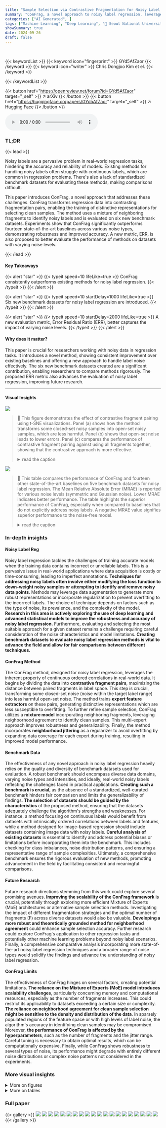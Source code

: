 ```yaml
---
title: "Sample Selection via Contrastive Fragmentation for Noisy Label Regression"
summary: "ConFrag, a novel approach to noisy label regression, leverages contrastive fragmentation and neighborhood agreement to select clean samples, significantly outperforming state-of-the-art baselines on s..."
categories: ["AI Generated", ]
tags: ["Machine Learning", "Deep Learning", "🏢 Seoul National University",]
showSummary: true
date: 2024-09-26
draft: false
---
```


<br>

{{< keywordList >}}
{{< keyword icon="fingerprint" >}} GYd5AfZaor {{< /keyword >}}
{{< keyword icon="writer" >}} Chris Dongjoo Kim et el. {{< /keyword >}}
 
{{< /keywordList >}}

{{< button href="https://openreview.net/forum?id=GYd5AfZaor" target="_self" >}}
↗ arXiv
{{< /button >}}
{{< button href="https://huggingface.co/papers/GYd5AfZaor" target="_self" >}}
↗ Hugging Face
{{< /button >}}



<audio controls>
    <source src="https://ai-paper-reviewer.com/GYd5AfZaor/podcast.wav" type="audio/wav">
    Your browser does not support the audio element.
</audio>


### TL;DR


{{< lead >}}

Noisy labels are a pervasive problem in real-world regression tasks, hindering the accuracy and reliability of models.  Existing methods for handling noisy labels often struggle with continuous labels, which are common in regression problems.  There's also a lack of standardized benchmark datasets for evaluating these methods, making comparisons difficult. 

This paper introduces ConFrag, a novel approach that addresses these challenges. ConFrag transforms regression data into contrasting fragmentation pairs, enabling the training of distinctive representations for selecting clean samples.  The method uses a mixture of neighboring fragments to identify noisy labels and is evaluated on six new benchmark datasets. Experiments show that ConFrag significantly outperforms fourteen state-of-the-art baselines across various noise types, demonstrating robustness and improved accuracy.  A new metric, ERR, is also proposed to better evaluate the performance of methods on datasets with varying noise levels.

{{< /lead >}}


#### Key Takeaways

{{< alert "star" >}}
{{< typeit speed=10 lifeLike=true >}} ConFrag consistently outperforms existing methods for noisy label regression. {{< /typeit >}}
{{< /alert >}}

{{< alert "star" >}}
{{< typeit speed=10 startDelay=1000 lifeLike=true >}} Six new benchmark datasets for noisy label regression are introduced. {{< /typeit >}}
{{< /alert >}}

{{< alert "star" >}}
{{< typeit speed=10 startDelay=2000 lifeLike=true >}} A new evaluation metric, Error Residual Ratio (ERR), better captures the impact of varying noise levels. {{< /typeit >}}
{{< /alert >}}

#### Why does it matter?
This paper is crucial for researchers working with noisy data in regression tasks. It introduces a novel method, showing consistent improvement over existing baselines and offering a new approach to handle label noise effectively.  The six new benchmark datasets created are a significant contribution, enabling researchers to compare methods rigorously. The proposed ERR metric also advances the evaluation of noisy label regression, improving future research.

------
#### Visual Insights



![](https://ai-paper-reviewer.com/GYd5AfZaor/figures_2_1.jpg)

> 🔼 This figure demonstrates the effect of contrastive fragment pairing using t-SNE visualizations.  Panel (a) shows how the method transforms some closed-set noisy samples into open-set noisy samples, which are less harmful.  Panel (b) shows that open-set noise leads to lower errors. Panel (c) compares the performance of contrastive fragment pairing against using all fragments together, showing that the contrastive approach is more effective.
> <details>
> <summary>read the caption</summary>
> Figure 1: (a) An example of t-SNE illustration of contrastive fragment pairing. The data with label noise are grouped into six fragments (f ∈ [1-6]) and formed into three contrastive pairs (f∈ [1, 4], [2, 5], [3, 6]). Contrastive fragment pairing transforms some of closed-set noise (whose ground truth is within the target label set) into open-set noise (whose ground truth is not within the label set). For example, in the [1,4] figure, label noise whose ground truth fragment is either 1 or 4 is closed-set noise, and the others are open-set noise. The t-SNE illustration shows that learned features of open-set noises tend to reside outside the feature clusters of the clean samples. (b) The open-set noise is less harmful with much lower errors (MRAE) in the downstream regression. (c) The contrastive pairing ([1, 4], [2, 5], [3, 6]) is more effective than using all-fragments together ([1-6]), resulting in much lower MRAE scores. All experiments are based on IMDB-Clean-B with more details in Appendix G.4-G.5.
> </details>





![](https://ai-paper-reviewer.com/GYd5AfZaor/tables_7_1.jpg)

> 🔼 This table compares the performance of ConFrag and fourteen other state-of-the-art baselines on five benchmark datasets for noisy label regression.  The Mean Relative Absolute Error (MRAE) is reported for various noise levels (symmetric and Gaussian noise). Lower MRAE indicates better performance. The table highlights the superior performance of ConFrag, especially when compared to baselines that do not explicitly address noisy labels.  A negative MRAE value signifies superior performance to the noise-free model.
> <details>
> <summary>read the caption</summary>
> Table 1: Comparison of Mean Relative Absolute Error (%) over the noise-free trained model on the AFAD-B, IMDB-Clean-B, IMDB-WIKI-B, SHIFT15M-B, and MSD-B datasets. Lower is better. A negative value indicates it performs even better than the noise-free model. The results are the mean of three random seed experiments. The best and the second best methods are respectively marked in red and blue. CNLCU-S/H, Co-Selfie, and Co-ConFrag use dual networks to teach each other as done in Han et al. [2018]. SPR [Wang et al., 2022] fails to run for SHIFT15M-B due to excessive memory usage.
> </details>





### In-depth insights


#### Noisy Label Reg
Noisy label regression tackles the challenges of training accurate models when the training data contains incorrect or unreliable labels.  This is a pervasive issue in real-world applications where data acquisition is costly or time-consuming, leading to imperfect annotations.  **Techniques for addressing noisy labels often involve either modifying the loss function to down-weight noisy samples or attempting to identify and remove noisy data points**.  Methods may leverage data augmentation to generate more robust representations or incorporate regularization to prevent overfitting to the incorrect labels. The choice of technique depends on factors such as the type of noise, its prevalence, and the complexity of the model. **Research in this area is actively exploring the use of deep learning and advanced statistical models to improve the robustness and accuracy of noisy label regression.** Furthermore, evaluating and selecting the most suitable approach for a given dataset remains a challenge requiring careful consideration of the noise characteristics and model limitations.  **Creating benchmark datasets to evaluate noisy label regression methods is vital to advance the field and allow for fair comparisons between different techniques.**

#### ConFrag Method
The ConFrag method, designed for noisy label regression, leverages the inherent property of continuous ordered correlations in real-world data.  It begins by dividing the data into **contrastive fragment pairs**, maximizing the distance between paired fragments in label space. This step is crucial, transforming some closed-set noise (noise within the target label range) into less harmful open-set noise.  The method trains **expert feature extractors** on these pairs, generating distinctive representations which are less susceptible to overfitting.  To further refine sample selection, ConFrag utilizes a **mixture model** incorporating neighboring fragments, leveraging neighborhood agreement to identify clean samples.  This multi-expert approach improves robustness and generalizability.  Finally, the method incorporates **neighborhood jittering** as a regularizer to avoid overfitting by expanding data coverage for each expert during training, resulting in improved model performance.

#### Benchmark Data
The effectiveness of any novel approach in noisy label regression heavily relies on the quality and diversity of benchmark datasets used for evaluation.  A robust benchmark should encompass diverse data domains, varying noise types and intensities, and ideally, real-world noisy labels reflecting the challenges faced in practical applications.  **Creating such a benchmark is crucial**, as the absence of a standardized, well-curated benchmark hinders fair comparison and limits the generalizability of findings.  **The selection of datasets should be guided by the characteristics** of the proposed method, ensuring that the datasets adequately challenge the algorithm's strengths and weaknesses. For instance, a method focusing on continuous labels would benefit from datasets with intrinsically ordered correlations between labels and features, while a method designed for image-based regression should include datasets containing image data with noisy labels.  **Careful analysis of existing datasets** is essential to identify and address potential biases or limitations before incorporating them into the benchmark. This includes checking for class imbalances, noise distribution patterns, and ensuring a representative range of sample complexities. Ultimately, a comprehensive benchmark ensures the rigorous evaluation of new methods, promoting advancement in the field by facilitating consistent and meaningful comparisons.

#### Future Research
Future research directions stemming from this work could explore several promising avenues.  **Improving the scalability of the ConFrag framework** is crucial, potentially through exploring more efficient Mixture of Experts (MoE) architectures or alternative sample selection methods.  Investigating the impact of different fragmentation strategies and the optimal number of fragments (F) across diverse datasets would also be valuable.  **Developing a more robust and theoretically grounded method for neighborhood agreement** could enhance sample selection accuracy.  Further research could explore ConFrag's application to other regression tasks and potentially other machine learning problems beyond noisy label scenarios.  Finally, a comprehensive comparative analysis incorporating more state-of-the-art noisy label regression techniques and a broader range of noise types would solidify the findings and advance the understanding of noisy label regression.

#### ConFrag Limits
The effectiveness of ConFrag hinges on several factors, creating potential limitations.  **The reliance on the Mixture of Experts (MoE) model introduces scalability challenges**, particularly concerning memory and computational resources, especially as the number of fragments increases.  This could restrict its applicability to datasets exceeding a certain size or complexity.  **The reliance on neighborhood agreement for clean sample selection might be sensitive to the density and distribution of the data**.  In sparsely populated regions of the feature space or with high levels of label noise, the algorithm's accuracy in identifying clean samples may be compromised.  Moreover, **the performance of ConFrag is affected by the hyperparameters**, such as the number of fragments and the jitter range.  Careful tuning is necessary to obtain optimal results, which can be computationally expensive. Finally, while ConFrag shows robustness to several types of noise, its performance might degrade with entirely different noise distributions or complex noise patterns not considered in the experiments.


### More visual insights

<details>
<summary>More on figures
</summary>


![](https://ai-paper-reviewer.com/GYd5AfZaor/figures_2_2.jpg)

> 🔼 The figure illustrates the algorithm for contrastive fragment pairing.  The dataset is first divided into fragments based on the continuous labels. Then, a graph is constructed where each fragment is a node, and the edge weight between nodes represents the distance between the closest samples of the fragments in the label space. Finally, the algorithm finds a perfect matching (a pairing of fragments) that maximizes the minimum edge weight, ensuring the selected pairs are maximally contrasting.
> <details>
> <summary>read the caption</summary>
> Figure 2: The contrastive fragment pairing algorithm.
> </details>



![](https://ai-paper-reviewer.com/GYd5AfZaor/figures_4_1.jpg)

> 🔼 This figure illustrates the ConFrag framework, showing the steps involved in its process.  (a) provides a high-level overview of the framework.  (b) details the fragmentation of the continuous label space into contrastive fragment pairs and the subsequent training of feature extractors. (c) explains how sample selection is performed using a mixture of neighboring fragments. (d) demonstrates the concept of neighborhood jittering to enhance the selection process.
> <details>
> <summary>read the caption</summary>
> Figure 3: Contrastive Fragmentation framework. (a) The overall sequential process of our framework. (b) Shows the fragmentation of the continuous label space to obtain contrasting fragment pairs (§ 2.1) and train feature extractors on them. (c) Sample Selection by Mixture of Neighboring Fragments obtains the selection probability in both prediction and representation perspectives (§ 2.3). (d) Illustration of Neighborhood Jittering (§ 2.4).
> </details>



![](https://ai-paper-reviewer.com/GYd5AfZaor/figures_5_1.jpg)

> 🔼 This figure shows the effects of neighborhood jittering regularization on the performance of feature extractors, sample selection, and regression.  Panel (a) demonstrates that without jittering, feature extractors trained on noisy data tend to overfit, while jittering helps them generalize better. Panel (b) shows that the overfitting leads to higher selection rates and higher Error Residual Ratios (ERR), indicating poorer sample selection quality.  Finally, panel (c) reveals that jittering regularization improves the final regression model's performance.
> <details>
> <summary>read the caption</summary>
> Figure 4: Jittering analysis. (a) When trained without jittering, feature extractors easily overfit the noisy training data (yellow-shaded region), while jittering-regularized feature extractors robustly learn from the noisy training data. (b) Overfitted feature extractors (yellow-shaded region) on noisy samples increase their likelihood, leading to a higher selection rate and ERR. It exhibits nearly twice higher ERR (a lower value is better). (c) Most importantly, jittering regularization improves performance in regression.
> </details>



![](https://ai-paper-reviewer.com/GYd5AfZaor/figures_8_1.jpg)

> 🔼 This figure compares the performance of ConFrag against five other strong baselines (CNLCU-H, BMM, DY-S, AUX, and Selfie) on the IMDB-Clean-B dataset. The comparison is based on three metrics: selection rate, error residual ratio (ERR), and mean relative absolute error (MRAE). The warm-up phase of training is excluded from the analysis.  The figure shows that ConFrag achieves a better balance between selection rate, ERR, and MRAE compared to the other methods. Specifically, ConFrag demonstrates a lower ERR (indicating cleaner selected samples) and maintains a reasonably high selection rate, ultimately resulting in better regression performance (lower MRAE).
> <details>
> <summary>read the caption</summary>
> Figure 5: Selection/ERR/MRAE comparison between ConFrag and strong baselines of CNLCU-H, BMM, DY-S, AUX and Selfie on IMDB-Clean-B. We exclude the performance during the warm-up.
> </details>



![](https://ai-paper-reviewer.com/GYd5AfZaor/figures_9_1.jpg)

> 🔼 This figure illustrates the ConFrag framework, showing the four main steps involved: (a) an overview of the entire process; (b) the fragmentation of the continuous label space into contrasting fragment pairs to train feature extractors; (c) sample selection based on both predictive and representational aspects using a mixture of neighboring fragments; and (d) the application of neighborhood jittering for regularization.  Each step visually shows the data transformations and models used.
> <details>
> <summary>read the caption</summary>
> Figure 3: Contrastive Fragmentation framework. (a) The overall sequential process of our framework. (b) Shows the fragmentation of the continuous label space to obtain contrasting fragment pairs (§ 2.1) and train feature extractors on them. (c) Sample Selection by Mixture of Neighboring Fragments obtains the selection probability in both prediction and representation perspectives (§ 2.3). (d) Illustration of Neighborhood Jittering (§ 2.4).
> </details>



![](https://ai-paper-reviewer.com/GYd5AfZaor/figures_20_1.jpg)

> 🔼 This figure shows the effect of contrastive fragment pairing using t-SNE visualization.  It demonstrates how the method transforms some closed-set noise into open-set noise, resulting in lower errors.  The contrastive pairing approach is shown to be more effective than using all fragments together.
> <details>
> <summary>read the caption</summary>
> Figure 1: (a) An example of t-SNE illustration of contrastive fragment pairing. The data with label noise are grouped into six fragments (f ∈ [1-6]) and formed into three contrastive pairs (f∈ [1, 4], [2, 5], [3, 6]). Contrastive fragment pairing transforms some of closed-set noise (whose ground truth is within the target label set) into open-set noise (whose ground truth is not within the label set). For example, in the [1,4] figure, label noise whose ground truth fragment is either 1 or 4 is closed-set noise, and the others are open-set noise. The t-SNE illustration shows that learned features of open-set noises tend to reside outside the feature clusters of the clean samples. (b) The open-set noise is less harmful with much lower errors (MRAE) in the downstream regression. (c) The contrastive pairing ([1, 4], [2, 5], [3, 6]) is more effective than using all-fragments together ([1-6]), resulting in much lower MRAE scores. All experiments are based on IMDB-Clean-B with more details in Appendix G.4-G.5.
> </details>



![](https://ai-paper-reviewer.com/GYd5AfZaor/figures_21_1.jpg)

> 🔼 Figure 6 presents a comparison of the performance of contrastive fragment pairing against various alternative pairing strategies and different numbers of fragments.  The left panel (a) focuses on the IMDB-Clean-B dataset and illustrates the superior performance of contrastive fragment pairing, showcasing its effectiveness in minimizing errors compared to using all fragments or other pairing methods. The right panel (b) explores the impact of varying the number of fragments on two datasets, SHIFT15M-B and IMDB-Clean-B, showing relatively stable performance on SHIFT15M-B but a decline on IMDB-Clean-B when using more fragments, likely due to overfitting.
> <details>
> <summary>read the caption</summary>
> Figure 6: Analysis with 40% symmetric noise. (a) Comparison between the proposed contrastive pairing and other pairings on IMDB-Clean-B. (b) Comparison between fragment numbers on SHIFT15M-B and IMDB-Clean-B.
> </details>



![](https://ai-paper-reviewer.com/GYd5AfZaor/figures_25_1.jpg)

> 🔼 The figure shows two heatmaps visualizing the effects of random Gaussian noise injection on the label space.  In (a), Gaussian noise is added with standard deviations randomly sampled from the range 1 to 30; in (b), the range is 1 to 50. The heatmaps depict the relationship between clean labels and their corresponding noisy labels, illustrating the variability and severity of the noise introduced. Darker colors represent a higher probability of a particular clean label being assigned a particular noisy label.
> <details>
> <summary>read the caption</summary>
> Figure 9: Random Gaussian Noise. (a) Gaussian noise injected from the uniformly sampled random standard deviation between [1, 30]. (b) Gaussian noise injected from uniformly sampled random standard deviation between [1, 50].
> </details>



![](https://ai-paper-reviewer.com/GYd5AfZaor/figures_27_1.jpg)

> 🔼 The figure shows the training curves of selection rate, error residual ratio (ERR), and mean relative absolute error (MRAE) on the IMDB-Clean-B dataset with 40% symmetric noise using different numbers of fragments (F). It compares the performance of ConFrag with different fragment numbers (F = 4, 6, 8, 10) against the vanilla model. It demonstrates that ConFrag maintains stable performance across different fragment numbers, while the vanilla model's performance degrades over time due to memorization of noisy samples. 
> <details>
> <summary>read the caption</summary>
> Figure 10: Fragment number analysis compares the Selection rate, ERR and MRAE on IMDB-Clean-B with symmetric 40% noise.
> </details>



![](https://ai-paper-reviewer.com/GYd5AfZaor/figures_28_1.jpg)

> 🔼 This figure shows the impact of varying the number of fragments (F) in the ConFrag model on three key metrics: Selection rate, Error Residual Ratio (ERR), and Mean Relative Absolute Error (MRAE).  The experiment is performed on the IMDB-Clean-B dataset with 40% symmetric label noise.  The results show how the performance changes across different values of F (4, 6, 8, 10), along with a comparison to a vanilla model (without ConFrag).  Each line represents the trends of the three metrics over training epochs.
> <details>
> <summary>read the caption</summary>
> Figure 10: Fragment number analysis compares the Selection rate, ERR and MRAE on IMDB-Clean-B with symmetric 40% noise.
> </details>



![](https://ai-paper-reviewer.com/GYd5AfZaor/figures_28_2.jpg)

> 🔼 The figure shows the effects of changing the hyperparameter K on the performance of the ConFrag model.  The hyperparameter K controls the number of nearest neighbors considered when calculating neighborhood agreement for sample selection. The plots show selection rate, error residual ratio (ERR), and mean relative absolute error (MRAE) over training epochs for three different values of K (3, 5, and 7).  The results indicate that there is an optimal value of K for balancing the trade-off between selecting many samples (high selection rate) and selecting primarily clean samples (low ERR and MRAE).
> <details>
> <summary>read the caption</summary>
> Figure 12: Hyperparameter K analysis compares the Selection rate, ERR and MRAE on IMDB-Clean-B with symmetric 40% noise.
> </details>



![](https://ai-paper-reviewer.com/GYd5AfZaor/figures_28_3.jpg)

> 🔼 This figure shows the impact of varying the K-nearest neighbor parameter (K) on the performance of the ConFrag model. The three metrics (Selection Rate, ERR, and MRAE) are plotted against the training epoch for different values of K (3, 5, and 7).  The Selection Rate represents the percentage of data points selected by the model as clean. ERR (Error Residual Ratio) reflects the ratio of error in the selected samples to the total error, while MRAE (Mean Relative Absolute Error) is a metric for regression performance. The plot illustrates how different values of K affect the model's ability to select clean data and its overall performance.
> <details>
> <summary>read the caption</summary>
> Figure 12: Hyperparameter K analysis compares the Selection rate, ERR and MRAE on IMDB-Clean-B with symmetric 40% noise.
> </details>



![](https://ai-paper-reviewer.com/GYd5AfZaor/figures_29_1.jpg)

> 🔼 This figure demonstrates the effect of neighborhood jittering on feature extraction, sample selection, and regression performance.  Panel (a) shows that without jittering, feature extractors overfit to noisy data, while jittering improves robustness. Panel (b) shows how overfitting leads to increased selection rates and error residual ratios (ERR). Finally, panel (c) highlights that jittering significantly improves regression performance.
> <details>
> <summary>read the caption</summary>
> Figure 4: Jittering analysis. (a) When trained without jittering, feature extractors easily overfit the noisy training data (yellow-shaded region), while jittering-regularized feature extractors robustly learn from the noisy training data. (b) Overfitted feature extractors (yellow-shaded region) on noisy samples increase their likelihood, leading to a higher selection rate and ERR. It exhibits nearly twice higher ERR (a lower value is better). (c) Most importantly, jittering regularization improves performance in regression.
> </details>



![](https://ai-paper-reviewer.com/GYd5AfZaor/figures_29_2.jpg)

> 🔼 The figure shows the comparison of selection rate, error residual ratio (ERR), and mean relative absolute error (MRAE) on the IMDB-Clean-B dataset with 40% symmetric noise, across different numbers of fragments (F) used in ConFrag.  The results illustrate how the performance metrics vary with different fragmentation schemes, providing insights into the optimal number of fragments for balancing model generalization and noise mitigation.
> <details>
> <summary>read the caption</summary>
> Figure 10: Fragment number analysis compares the Selection rate, ERR and MRAE on IMDB-Clean-B with symmetric 40% noise.
> </details>



![](https://ai-paper-reviewer.com/GYd5AfZaor/figures_30_1.jpg)

> 🔼 This figure illustrates the ConFrag framework, showing the process of fragmenting the continuous label space into contrasting fragment pairs and training separate feature extractors on them. It then depicts the sample selection process using a mixture of neighboring fragments and the use of neighborhood jittering regularization to enhance the model's performance and mitigate overfitting.
> <details>
> <summary>read the caption</summary>
> Figure 3: Contrastive Fragmentation framework. (a) The overall sequential process of our framework. (b) Shows the fragmentation of the continuous label space to obtain contrasting fragment pairs (§ 2.1) and train feature extractors on them. (c) Sample Selection by Mixture of Neighboring Fragments obtains the selection probability in both prediction and representation perspectives (§ 2.3). (d) Illustration of Neighborhood Jittering (§ 2.4).
> </details>



![](https://ai-paper-reviewer.com/GYd5AfZaor/figures_30_2.jpg)

> 🔼 This figure shows a comparison of the selection rate, error residual ratio (ERR), and mean relative absolute error (MRAE) for different numbers of fragments (F) in the ConFrag model.  The results are shown for the IMDB-Clean-B dataset with 40% symmetric noise.  The plot illustrates how the model's performance changes as the number of fragments is varied.  The figure allows for a visual assessment of the impact of the hyperparameter F on the overall performance of the ConFrag framework.
> <details>
> <summary>read the caption</summary>
> Figure 10: Fragment number analysis compares the Selection rate, ERR and MRAE on IMDB-Clean-B with symmetric 40% noise.
> </details>



![](https://ai-paper-reviewer.com/GYd5AfZaor/figures_31_1.jpg)

> 🔼 This figure illustrates the concept of contrastive fragment pairing using t-SNE visualizations.  It shows how the proposed method transforms some closed-set noise (noise where the true label is within the selected fragments) into open-set noise (noise where the true label is outside the selected fragments). This transformation is beneficial because open-set noise is less detrimental to model performance.  The figure also compares the effectiveness of contrastive pairing versus using all fragments together, demonstrating that contrastive pairing leads to improved downstream regression performance.
> <details>
> <summary>read the caption</summary>
> Figure 1: (a) An example of t-SNE illustration of contrastive fragment pairing. The data with label noise are grouped into six fragments (f ∈ [1-6]) and formed into three contrastive pairs (f∈ [1, 4], [2, 5], [3, 6]). Contrastive fragment pairing transforms some of closed-set noise (whose ground truth is within the target label set) into open-set noise (whose ground truth is not within the label set). For example, in the [1,4] figure, label noise whose ground truth fragment is either 1 or 4 is closed-set noise, and the others are open-set noise. The t-SNE illustration shows that learned features of open-set noises tend to reside outside the feature clusters of the clean samples. (b) The open-set noise is less harmful with much lower errors (MRAE) in the downstream regression. (c) The contrastive pairing ([1, 4], [2, 5], [3, 6]) is more effective than using all-fragments together ([1-6]), resulting in much lower MRAE scores. All experiments are based on IMDB-Clean-B with more details in Appendix G.4-G.5.
> </details>



![](https://ai-paper-reviewer.com/GYd5AfZaor/figures_32_1.jpg)

> 🔼 This figure displays the result of injecting both closed-set and open-set noisy samples into the clean dataset, and how that affects selection rate, ERR, and MRAE.  Closed-set noise is more harmful than open-set noise, because closed-set samples have labels that fall within the correct fragment's boundaries, but are not correctly labeled. Open-set samples have labels outside of any correct fragment. The figure shows that the approach used is beneficial for reducing the effects of closed-set noise.
> <details>
> <summary>read the caption</summary>
> Figure 19: Closed-set/open-set noise analysis displays the selection, ERR and MRAE when closed-set or open-set noisy samples are injected into the clean dataset. The experiments are based on IMDB-Clean-B.
> </details>



![](https://ai-paper-reviewer.com/GYd5AfZaor/figures_34_1.jpg)

> 🔼 This figure shows the effect of neighborhood jittering regularization on the performance of the ConFrag model.  Panel (a) compares the average accuracy of feature extractors trained with and without jittering, showing that jittering prevents overfitting to noisy data. Panel (b) shows that overfitting leads to a higher selection rate and a much larger ERR (Error Residual Ratio). A lower ERR value indicates better performance.  Finally, panel (c) demonstrates that jittering improves the regression performance of the model.
> <details>
> <summary>read the caption</summary>
> Figure 4: Jittering analysis. (a) When trained without jittering, feature extractors easily overfit the noisy training data (yellow-shaded region), while jittering-regularized feature extractors robustly learn from the noisy training data. (b) Overfitted feature extractors (yellow-shaded region) on noisy samples increase their likelihood, leading to a higher selection rate and ERR. It exhibits nearly twice higher ERR (a lower value is better). (c) Most importantly, jittering regularization improves performance in regression.
> </details>



![](https://ai-paper-reviewer.com/GYd5AfZaor/figures_35_1.jpg)

> 🔼 This figure illustrates the ConFrag framework, which is a novel method for noisy label regression. The framework has four main steps:  1.  **Fragmentation and Contrastive Pairing:** The continuous label space is divided into fragments, and the most distant fragments are paired to form contrastive pairs. 2.  **Training Feature Extractors:** Expert feature extractors are trained on the contrastive fragment pairs. 3.  **Selection by Mixture of Neighboring Fragments:** A mixture model is used to select clean samples based on neighborhood agreement. 4.  **Neighborhood Jittering:** Neighborhood jittering is used as a regularizer to enhance the selection process.  The figure shows how these steps work together to improve the performance of noisy label regression.
> <details>
> <summary>read the caption</summary>
> Figure 3: Contrastive Fragmentation framework. (a) The overall sequential process of our framework. (b) Shows the fragmentation of the continuous label space to obtain contrasting fragment pairs (§ 2.1) and train feature extractors on them. (c) Sample Selection by Mixture of Neighboring Fragments obtains the selection probability in both prediction and representation perspectives (§ 2.3). (d) Illustration of Neighborhood Jittering (§ 2.4).
> </details>



![](https://ai-paper-reviewer.com/GYd5AfZaor/figures_36_1.jpg)

> 🔼 This figure compares the performance of ConFrag against five other strong baselines (CNLCU-H, BMM, DY-S, AUX, and Selfie) on the IMDB-Clean-B dataset.  The comparison is made across three metrics: Selection rate, Error Residual Ratio (ERR), and Mean Relative Absolute Error (MRAE). The warm-up phase of training is excluded from the comparison.  The figure shows ConFrag's superior performance with the lowest ERR and MRAE while maintaining a reasonably high selection rate.
> <details>
> <summary>read the caption</summary>
> Figure 5: Selection/ERR/MRAE comparison between ConFrag and strong baselines of CNLCU-H, BMM, DY-S, AUX and Selfie on IMDB-Clean-B. We exclude the performance during the warm-up.
> </details>



![](https://ai-paper-reviewer.com/GYd5AfZaor/figures_37_1.jpg)

> 🔼 The figure compares the performance of ConFrag against five strong baseline methods (CNLCU-H, BMM, DY-S, AUX, and Selfie) on the IMDB-Clean-B dataset with respect to selection rate, error residual ratio (ERR), and mean relative absolute error (MRAE).  It visualizes these metrics over training epochs, excluding the initial warm-up phase. The graph demonstrates ConFrag's superior performance in achieving a low ERR and MRAE while maintaining a competitive selection rate.
> <details>
> <summary>read the caption</summary>
> Figure 5: Selection/ERR/MRAE comparison between ConFrag and strong baselines of CNLCU-H, BMM, DY-S, AUX and Selfie on IMDB-Clean-B. We exclude the performance during the warm-up.
> </details>



</details>




<details>
<summary>More on tables
</summary>


![](https://ai-paper-reviewer.com/GYd5AfZaor/tables_7_2.jpg)
> 🔼 This table presents a comparison of the Mean Relative Absolute Error (MRAE) achieved by various methods (including ConFrag and fourteen baselines) on five different datasets with various types of noise. Lower MRAE values indicate better performance.  A negative MRAE indicates the method outperforms the noise-free model.  The results are averaged over three runs with different random seeds, and the best and second-best performing methods are highlighted.
> <details>
> <summary>read the caption</summary>
> Table 1: Comparison of Mean Relative Absolute Error (%) over the noise-free trained model on the AFAD-B, IMDB-Clean-B, IMDB-WIKI-B, SHIFT15M-B, and MSD-B datasets. Lower is better. A negative value indicates it performs even better than the noise-free model. The results are the mean of three random seed experiments. The best and the second best methods are respectively marked in red and blue. CNLCU-S/H, Co-Selfie, and Co-ConFrag use dual networks to teach each other as done in Han et al. [2018]. SPR [Wang et al., 2022] fails to run for SHIFT15M-B due to excessive memory usage.
> </details>

![](https://ai-paper-reviewer.com/GYd5AfZaor/tables_9_1.jpg)
> 🔼 This table compares the performance of ConFrag and fourteen other state-of-the-art baselines on six benchmark datasets with varying types and amounts of noise.  The Mean Relative Absolute Error (MRAE), a metric which accounts for noise severity, is used to measure performance, and lower values represent better performance. The table shows results for symmetric and Gaussian noise at different noise levels.
> <details>
> <summary>read the caption</summary>
> Table 1: Comparison of Mean Relative Absolute Error (%) over the noise-free trained model on the AFAD-B, IMDB-Clean-B, IMDB-WIKI-B, SHIFT15M-B, and MSD-B datasets. Lower is better. A negative value indicates it performs even better than the noise-free model. The results are the mean of three random seed experiments. The best and the second best methods are respectively marked in red and blue. CNLCU-S/H, Co-Selfie, and Co-ConFrag use dual networks to teach each other as done in Han et al. [2018]. SPR [Wang et al., 2022] fails to run for SHIFT15M-B due to excessive memory usage.
> </details>

![](https://ai-paper-reviewer.com/GYd5AfZaor/tables_9_2.jpg)
> 🔼 This table compares the number of parameters used in different methods for regression and noise mitigation.  The 'regression' column indicates the number of parameters dedicated to the regression model itself.  The 'noise' column shows the number of parameters used specifically for handling noisy labels.  The 'others' category groups several methods whose parameter counts are similar.  Finally, ConFrag's parameter counts are shown separately.
> <details>
> <summary>read the caption</summary>
> Table 3: Parameter size comparison. regression: parameters for regression, noise: parameters to mitigate noisy labels, 'others': SPR, CDR, D2L, C-Mixup, Sigua, Selfie, BMM, DY-S, Superloss.
> </details>

![](https://ai-paper-reviewer.com/GYd5AfZaor/tables_19_1.jpg)
> 🔼 This table presents a comparison of the Mean Relative Absolute Error (MRAE) achieved by ConFrag and 14 other state-of-the-art baselines on five benchmark datasets.  The MRAE is calculated relative to a noise-free model. Lower MRAE indicates better performance. The table includes results for different noise levels (symmetric and Gaussian) and dataset types (image-based age prediction, commodity price prediction, music production year estimation).  The best and second-best performing methods are highlighted.
> <details>
> <summary>read the caption</summary>
> Table 1: Comparison of Mean Relative Absolute Error (%) over the noise-free trained model on the AFAD-B, IMDB-Clean-B, IMDB-WIKI-B, SHIFT15M-B, and MSD-B datasets. Lower is better. A negative value indicates it performs even better than the noise-free model. The results are the mean of three random seed experiments. The best and the second best methods are respectively marked in red and blue. CNLCU-S/H, Co-Selfie, and Co-ConFrag use dual networks to teach each other as done in Han et al. [2018]. SPR [Wang et al., 2022] fails to run for SHIFT15M-B due to excessive memory usage.
> </details>

![](https://ai-paper-reviewer.com/GYd5AfZaor/tables_19_2.jpg)
> 🔼 This table presents a comparison of the mean prediction depths achieved by different fragment pairing strategies in feature extractor learning tasks.  It compares the performance of using all fragments, contrastive fragment pairings, and alternative fragment pairings when the number of fragments (F) is set to 4. The mean prediction depth is a metric that indicates how early in the network layers a sample's class can be correctly predicted. Lower prediction depths generally indicate better generalization and less memorization.  The table shows the mean prediction depths for both datasets with no noise and with symmetric 40% noise added.
> <details>
> <summary>read the caption</summary>
> Table 5: Comparison of mean prediction depths of feature extractor learning tasks for all-frag, contrastive fragment pairing, and alternative fragmentation pairings when F = 4.
> </details>

![](https://ai-paper-reviewer.com/GYd5AfZaor/tables_20_1.jpg)
> 🔼 This table presents a comparison of the Mean Relative Absolute Error (MRAE) achieved by ConFrag and fourteen other state-of-the-art baselines on five benchmark datasets.  The MRAE is calculated as the difference between the model's Mean Absolute Error (MAE) with and without noise, normalized by the noise-free MAE. Lower MRAE values indicate better performance.  The table showcases results for various noise levels (20%, 40%, 60%, 80% symmetric noise; 30%, 50% Gaussian noise) and highlights the best and second-best performing methods for each dataset and noise type. The use of dual networks in several methods is also noted.
> <details>
> <summary>read the caption</summary>
> Table 1: Comparison of Mean Relative Absolute Error (%) over the noise-free trained model on the AFAD-B, IMDB-Clean-B, IMDB-WIKI-B, SHIFT15M-B, and MSD-B datasets. Lower is better. A negative value indicates it performs even better than the noise-free model. The results are the mean of three random seed experiments. The best and the second best methods are respectively marked in red and blue. CNLCU-S/H, Co-Selfie, and Co-ConFrag use dual networks to teach each other as done in Han et al. [2018]. SPR [Wang et al., 2022] fails to run for SHIFT15M-B due to excessive memory usage.
> </details>

![](https://ai-paper-reviewer.com/GYd5AfZaor/tables_23_1.jpg)
> 🔼 This table presents a comparison of the Mean Relative Absolute Error (MRAE) achieved by ConFrag and 14 other state-of-the-art baselines on five benchmark datasets. The MRAE is calculated relative to a noise-free model, with lower values indicating better performance.  The results showcase ConFrag's consistent superiority across different datasets and noise types (symmetric and Gaussian).  The table also highlights the use of dual networks in some methods.
> <details>
> <summary>read the caption</summary>
> Table 1: Comparison of Mean Relative Absolute Error (%) over the noise-free trained model on the AFAD-B, IMDB-Clean-B, IMDB-WIKI-B, SHIFT15M-B, and MSD-B datasets. Lower is better. A negative value indicates it performs even better than the noise-free model. The results are the mean of three random seed experiments. The best and the second best methods are respectively marked in red and blue. CNLCU-S/H, Co-Selfie, and Co-ConFrag use dual networks to teach each other as done in Han et al. [2018]. SPR [Wang et al., 2022] fails to run for SHIFT15M-B due to excessive memory usage.
> </details>

![](https://ai-paper-reviewer.com/GYd5AfZaor/tables_27_1.jpg)
> 🔼 This table presents a comparison of the Mean Relative Absolute Error (MRAE) achieved by ConFrag and fourteen baseline methods across five different datasets (AFAD-B, IMDB-Clean-B, IMDB-WIKI-B, SHIFT15M-B, and MSD-B) with varying levels of symmetric and Gaussian noise.  Lower MRAE values indicate better performance. The table highlights the best and second-best performing methods for each noise level and dataset, demonstrating ConFrag's superior performance, even outperforming the noise-free model in some cases.  The note clarifies that Co-ConFrag and related methods use a dual-network training approach, and SPR failed to run on one dataset due to memory constraints.
> <details>
> <summary>read the caption</summary>
> Table 1: Comparison of Mean Relative Absolute Error (%) over the noise-free trained model on the AFAD-B, IMDB-Clean-B, IMDB-WIKI-B, SHIFT15M-B, and MSD-B datasets. Lower is better. A negative value indicates it performs even better than the noise-free model. The results are the mean of three random seed experiments. The best and the second best methods are respectively marked in red and blue. CNLCU-S/H, Co-Selfie, and Co-ConFrag use dual networks to teach each other as done in Han et al. [2018]. SPR [Wang et al., 2022] fails to run for SHIFT15M-B due to excessive memory usage.
> </details>

![](https://ai-paper-reviewer.com/GYd5AfZaor/tables_32_1.jpg)
> 🔼 This table presents a comparison of the Mean Relative Absolute Error (MRAE) achieved by ConFrag and fourteen other state-of-the-art baselines on five different benchmark datasets.  The datasets cover diverse domains and types of noise (symmetric and Gaussian). Lower MRAE values indicate better performance. The table highlights ConFrag's robustness and superior performance compared to other methods.
> <details>
> <summary>read the caption</summary>
> Table 1: Comparison of Mean Relative Absolute Error (%) over the noise-free trained model on the AFAD-B, IMDB-Clean-B, IMDB-WIKI-B, SHIFT15M-B, and MSD-B datasets. Lower is better. A negative value indicates it performs even better than the noise-free model. The results are the mean of three random seed experiments. The best and the second best methods are respectively marked in red and blue. CNLCU-S/H, Co-Selfie, and Co-ConFrag use dual networks to teach each other as done in Han et al. [2018]. SPR [Wang et al., 2022] fails to run for SHIFT15M-B due to excessive memory usage.
> </details>

![](https://ai-paper-reviewer.com/GYd5AfZaor/tables_33_1.jpg)
> 🔼 This table presents a comparison of the Mean Relative Absolute Error (MRAE) achieved by ConFrag and fourteen other state-of-the-art baselines on five different datasets.  The MRAE is calculated as the difference between the model's MAE on noisy data and the MAE on clean data, expressed as a percentage. Lower MRAE values indicate better performance.  The table shows results for different types of noise (symmetric and Gaussian) and varying noise rates.  The best performing models are highlighted in red and blue.
> <details>
> <summary>read the caption</summary>
> Table 1: Comparison of Mean Relative Absolute Error (%) over the noise-free trained model on the AFAD-B, IMDB-Clean-B, IMDB-WIKI-B, SHIFT15M-B, and MSD-B datasets. Lower is better. A negative value indicates it performs even better than the noise-free model. The results are the mean of three random seed experiments. The best and the second best methods are respectively marked in red and blue. CNLCU-S/H, Co-Selfie, and Co-ConFrag use dual networks to teach each other as done in Han et al. [2018]. SPR [Wang et al., 2022] fails to run for SHIFT15M-B due to excessive memory usage.
> </details>

![](https://ai-paper-reviewer.com/GYd5AfZaor/tables_33_2.jpg)
> 🔼 This table presents a comparison of the Mean Relative Absolute Error (MRAE) achieved by ConFrag and fourteen other state-of-the-art baselines on five different datasets.  The MRAE is calculated relative to a noise-free model, allowing for negative values indicating superior performance.  Results are averaged across three random trials. The datasets cover diverse domains and are designed to evaluate performance under varying degrees of symmetric and Gaussian noise.
> <details>
> <summary>read the caption</summary>
> Table 1: Comparison of Mean Relative Absolute Error (%) over the noise-free trained model on the AFAD-B, IMDB-Clean-B, IMDB-WIKI-B, SHIFT15M-B, and MSD-B datasets. Lower is better. A negative value indicates it performs even better than the noise-free model. The results are the mean of three random seed experiments. The best and the second best methods are respectively marked in red and blue. CNLCU-S/H, Co-Selfie, and Co-ConFrag use dual networks to teach each other as done in Han et al. [2018]. SPR [Wang et al., 2022] fails to run for SHIFT15M-B due to excessive memory usage.
> </details>

![](https://ai-paper-reviewer.com/GYd5AfZaor/tables_38_1.jpg)
> 🔼 This table presents a comparison of the Mean Relative Absolute Error (MRAE) achieved by ConFrag and fourteen baseline methods across five datasets with varying levels of symmetric and Gaussian noise.  Lower MRAE values indicate better performance. The table highlights ConFrag's superior performance in most scenarios and showcases its robustness against different types of noise.
> <details>
> <summary>read the caption</summary>
> Table 1: Comparison of Mean Relative Absolute Error (%) over the noise-free trained model on the AFAD-B, IMDB-Clean-B, IMDB-WIKI-B, SHIFT15M-B, and MSD-B datasets. Lower is better. A negative value indicates it performs even better than the noise-free model. The results are the mean of three random seed experiments. The best and the second best methods are respectively marked in red and blue. CNLCU-S/H, Co-Selfie, and Co-ConFrag use dual networks to teach each other as done in Han et al. [2018]. SPR [Wang et al., 2022] fails to run for SHIFT15M-B due to excessive memory usage.
> </details>

![](https://ai-paper-reviewer.com/GYd5AfZaor/tables_39_1.jpg)
> 🔼 This table presents a comparison of the Mean Relative Absolute Error (MRAE) achieved by ConFrag and fourteen other state-of-the-art baselines across five different datasets (AFAD-B, IMDB-Clean-B, IMDB-WIKI-B, SHIFT15M-B, and MSD-B).  For each dataset, results are shown for both symmetric and Gaussian noise at different noise levels (20%, 40%, 60%, 80% for symmetric, 30%, 50% for Gaussian). Lower MRAE values indicate better performance.  The table highlights the best and second-best performing methods in red and blue, respectively, and notes that the SPR method failed to execute on one of the datasets due to memory constraints.
> <details>
> <summary>read the caption</summary>
> Table 1: Comparison of Mean Relative Absolute Error (%) over the noise-free trained model on the AFAD-B, IMDB-Clean-B, IMDB-WIKI-B, SHIFT15M-B, and MSD-B datasets. Lower is better. A negative value indicates it performs even better than the noise-free model. The results are the mean of three random seed experiments. The best and the second best methods are respectively marked in red and blue. CNLCU-S/H, Co-Selfie, and Co-ConFrag use dual networks to teach each other as done in Han et al. [2018]. SPR [Wang et al., 2022] fails to run for SHIFT15M-B due to excessive memory usage.
> </details>

![](https://ai-paper-reviewer.com/GYd5AfZaor/tables_40_1.jpg)
> 🔼 This table presents a comparison of the Mean Relative Absolute Error (MRAE) achieved by various methods (including ConFrag) on five different datasets with varying noise levels (symmetric and Gaussian noise).  Lower MRAE values indicate better performance. The table highlights the best-performing methods in each scenario and notes that Co-ConFrag uses a dual-network training strategy. The inability of SPR to run on one dataset is also noted.
> <details>
> <summary>read the caption</summary>
> Table 1: Comparison of Mean Relative Absolute Error (%) over the noise-free trained model on the AFAD-B, IMDB-Clean-B, IMDB-WIKI-B, SHIFT15M-B, and MSD-B datasets. Lower is better. A negative value indicates it performs even better than the noise-free model. The results are the mean of three random seed experiments. The best and the second best methods are respectively marked in red and blue. CNLCU-S/H, Co-Selfie, and Co-ConFrag use dual networks to teach each other as done in Han et al. [2018]. SPR [Wang et al., 2022] fails to run for SHIFT15M-B due to excessive memory usage.
> </details>

![](https://ai-paper-reviewer.com/GYd5AfZaor/tables_41_1.jpg)
> 🔼 This table presents a comparison of the Mean Relative Absolute Error (MRAE) achieved by ConFrag and fourteen baseline methods across five different datasets (AFAD-B, IMDB-Clean-B, IMDB-WIKI-B, SHIFT15M-B, and MSD-B).  The MRAE is calculated relative to a noise-free model.  Results are shown for various levels of symmetric and Gaussian noise, highlighting ConFrag's robustness and superior performance compared to other state-of-the-art methods. A negative MRAE indicates that the model outperforms the noise-free model.
> <details>
> <summary>read the caption</summary>
> Table 1: Comparison of Mean Relative Absolute Error (%) over the noise-free trained model on the AFAD-B, IMDB-Clean-B, IMDB-WIKI-B, SHIFT15M-B, and MSD-B datasets. Lower is better. A negative value indicates it performs even better than the noise-free model. The results are the mean of three random seed experiments. The best and the second best methods are respectively marked in red and blue. CNLCU-S/H, Co-Selfie, and Co-ConFrag use dual networks to teach each other as done in Han et al. [2018]. SPR [Wang et al., 2022] fails to run for SHIFT15M-B due to excessive memory usage.
> </details>

</details>




### Full paper

{{< gallery >}}
<img src="https://ai-paper-reviewer.com/GYd5AfZaor/1.png" class="grid-w50 md:grid-w33 xl:grid-w25" />
<img src="https://ai-paper-reviewer.com/GYd5AfZaor/2.png" class="grid-w50 md:grid-w33 xl:grid-w25" />
<img src="https://ai-paper-reviewer.com/GYd5AfZaor/3.png" class="grid-w50 md:grid-w33 xl:grid-w25" />
<img src="https://ai-paper-reviewer.com/GYd5AfZaor/4.png" class="grid-w50 md:grid-w33 xl:grid-w25" />
<img src="https://ai-paper-reviewer.com/GYd5AfZaor/5.png" class="grid-w50 md:grid-w33 xl:grid-w25" />
<img src="https://ai-paper-reviewer.com/GYd5AfZaor/6.png" class="grid-w50 md:grid-w33 xl:grid-w25" />
<img src="https://ai-paper-reviewer.com/GYd5AfZaor/7.png" class="grid-w50 md:grid-w33 xl:grid-w25" />
<img src="https://ai-paper-reviewer.com/GYd5AfZaor/8.png" class="grid-w50 md:grid-w33 xl:grid-w25" />
<img src="https://ai-paper-reviewer.com/GYd5AfZaor/9.png" class="grid-w50 md:grid-w33 xl:grid-w25" />
<img src="https://ai-paper-reviewer.com/GYd5AfZaor/10.png" class="grid-w50 md:grid-w33 xl:grid-w25" />
<img src="https://ai-paper-reviewer.com/GYd5AfZaor/11.png" class="grid-w50 md:grid-w33 xl:grid-w25" />
<img src="https://ai-paper-reviewer.com/GYd5AfZaor/12.png" class="grid-w50 md:grid-w33 xl:grid-w25" />
<img src="https://ai-paper-reviewer.com/GYd5AfZaor/13.png" class="grid-w50 md:grid-w33 xl:grid-w25" />
<img src="https://ai-paper-reviewer.com/GYd5AfZaor/14.png" class="grid-w50 md:grid-w33 xl:grid-w25" />
<img src="https://ai-paper-reviewer.com/GYd5AfZaor/15.png" class="grid-w50 md:grid-w33 xl:grid-w25" />
<img src="https://ai-paper-reviewer.com/GYd5AfZaor/16.png" class="grid-w50 md:grid-w33 xl:grid-w25" />
<img src="https://ai-paper-reviewer.com/GYd5AfZaor/17.png" class="grid-w50 md:grid-w33 xl:grid-w25" />
<img src="https://ai-paper-reviewer.com/GYd5AfZaor/18.png" class="grid-w50 md:grid-w33 xl:grid-w25" />
<img src="https://ai-paper-reviewer.com/GYd5AfZaor/19.png" class="grid-w50 md:grid-w33 xl:grid-w25" />
<img src="https://ai-paper-reviewer.com/GYd5AfZaor/20.png" class="grid-w50 md:grid-w33 xl:grid-w25" />
{{< /gallery >}}